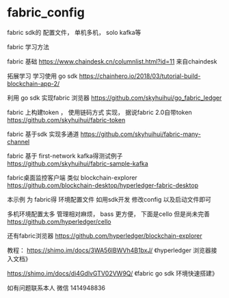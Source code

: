 # fabric_config
fabric sdk的 配置文件， 单机多机， solo  kafka等

fabric 学习方法

fabric 基础 https://www.chaindesk.cn/columnlist.html?id=11  来自chaindesk

拓展学习 学习使用 go sdk
https://chainhero.io/2018/03/tutorial-build-blockchain-app-2/

利用 go sdk 实现fabric 浏览器
https://github.com/skyhuihui/go_fabric_ledger

fabric 上构建token ， 使用链码方式 实现， 据说fabric 2.0自带token
https://github.com/skyhuihui/fabric-token

fabric 基于sdk 实现多通道 
https://github.com/skyhuihui/fabric-many-channel

fabric 基于 first-network  kafka得测试例子
https://github.com/skyhuihui/fabric-sample-kafka

fabric桌面监控客户端  类似 blockchain-explorer
https://github.com/blockchain-desktop/hyperledger-fabric-desktop

本示例  为 fabric得 环境配置文件 如用sdk开发 修改config 以及启动文件即可

多机环境配置太多 管理相对麻烦， bass 更方便， 下面是cello 但是尚未完善
https://github.com/hyperledger/cello

还有fabric浏览器 
https://github.com/hyperledger/blockchain-explorer

教程：
https://shimo.im/docs/3WA56IBWVh4B1bxJ/ 《hyperledger 浏览器接入文档》

https://shimo.im/docs/di4GdlvGTV02VW9Q/ 《fabric go sdk 环境快速搭建》

如有问题联系本人 微信 1414948836


